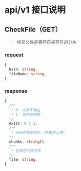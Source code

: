 # api/v1 接口说明

## CheckFile（GET）

> 检查文件是否存在或存在的分片

### request

```ts
{
  hash: string,
  fileName: string,
}
```

### response

```ts
{
  /**
   * 0: 文件不存在
   * 1: 文件已存在
  */
  exist: 0 | 1,
  /**
   * 已经存在的分片（不要再上传）
  */
  chunks: string[],
  /**
   * 已存在的文件名
  */
  file: string,
}
```
